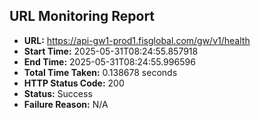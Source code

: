 ## URL Monitoring Report

- **URL:** https://api-gw1-prod1.fisglobal.com/gw/v1/health
- **Start Time:** 2025-05-31T08:24:55.857918
- **End Time:** 2025-05-31T08:24:55.996596
- **Total Time Taken:** 0.138678 seconds
- **HTTP Status Code:** 200
- **Status:** Success
- **Failure Reason:** N/A
